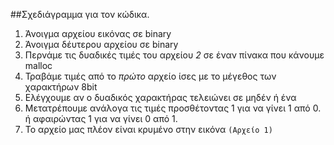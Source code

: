 ##Σχεδιάγραμμα για τον κώδικα.
1. Άνοιγμα αρχείου εικόνας σε binary
2. Άνοιγμα δέυτερου αρχείου σε binary
3. Περνάμε τις δυαδικές τιμές του αρχείου _2_ σε έναν πίνακα που κάνουμε malloc
4. Τραβάμε τιμές από το _πρώτο_ αρχείο ίσες με το μέγεθος των χαρακτήρων 8bit
5. Ελέγχουμε αν ο δυαδικός χαρακτήρας τελειώνει σε μηδέν ή ένα
6. Μετατρέπουμε ανάλογα τις τιμές προσθέτοντας 1 για να γίνει 1 από 0. ή αφαιρώντας 1 για να γίνει 0 από 1.
7. Το αρχείο μας πλέον είναι κρυμένο στην εικόνα `(Αρχείο 1)`
